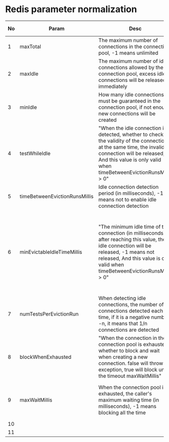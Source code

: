 # Redis parameter normalization

| No   | Param                         | Desc                                                         | Defaule | Suggest | Suggest Desc                                                 |
| ---- | ----------------------------- | ------------------------------------------------------------ | ------- | ------- | ------------------------------------------------------------ |
| 1    | maxTotal                      | The maximum number of connections in the connection pool, -1 means unlimited | 8       | 1500    |                                                              |
| 2    | maxIdle                       | The maximum number of idle connections allowed by the connection pool, excess idle connections will be released immediately | 8       | 500     |                                                              |
| 3    | minIdle                       | How many idle connections must be guaranteed in the connection pool, if not enough, new connections will be created | 0       | 50      |                                                              |
| 4    | testWhileIdle                 | "When the idle connection is detected, whether to check the validity of the connection at the same time, the invalid connection will be released, And this value is only valid when timeBetweenEvictionRunsMillis > 0" | FALSE   | TRUE    |                                                              |
| 5    | timeBetweenEvictionRunsMillis | Idle connection detection period (in milliseconds), -1 means not to enable idle connection detection | -1      | 300000  | 表示5分钟空闲连接检测周期。                                  |
| 6    | minEvictableIdleTimeMillis    | "The minimum idle time of the connection (in milliseconds), after reaching this value, the idle connection will be released, -1 means not released, And this value is only valid when timeBetweenEvictionRunsMillis > 0" | 1800000 | 240000  | "Indicates that the connection is idle for a maximum of 4 minutes(Note that it needs to be lower than the idle connection detection period)" |
| 7    | numTestsPerEvictionRun        | When detecting idle connections, the number of connections detected each time, if it is a negative number -n, it means that 1/n connections are detected | 3       | 3       |                                                              |
| 8    | blockWhenExhausted            | "When the connection in the connection pool is exhausted, whether to block and wait when creating a new connection. false will throw an exception, true will block until the timeout maxWaitMillis" | TRUE    | TRUE    |                                                              |
| 9    | maxWaitMillis                 | When the connection pool is exhausted, the caller's maximum waiting time (in milliseconds), -1 means blocking all the time | -1      | 2000    | Indicates a maximum wait of 2 seconds when blocking          |
| 10   |                               |                                                              |         |         |                                                              |
| 11   |                               |                                                              |         |         |                                                              |


